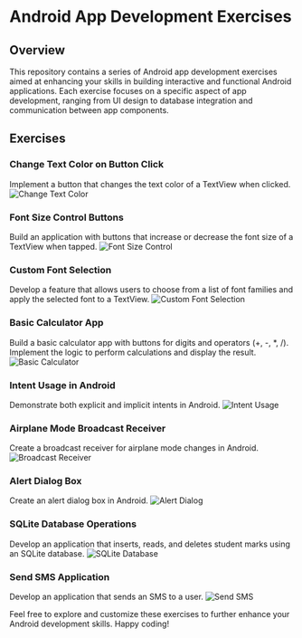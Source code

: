 # Android App Development Exercises

## Overview
This repository contains a series of Android app development exercises aimed at enhancing your skills in building interactive and functional Android applications. Each exercise focuses on a specific aspect of app development, ranging from UI design to database integration and communication between app components.

## Exercises
### Change Text Color on Button Click
Implement a button that changes the text color of a TextView when clicked.
![Change Text Color](https://github.com/ahamedr08/Heart-Failure-Prediction//Android-App-Development/images/Picture1.png)

### Font Size Control Buttons
Build an application with buttons that increase or decrease the font size of a TextView when tapped.
![Font Size Control](/Android-App-Development/images/Picture2.png)

### Custom Font Selection
Develop a feature that allows users to choose from a list of font families and apply the selected font to a TextView.
![Custom Font Selection](/Android-App-Development/images/Picture3.png)

### Basic Calculator App
Build a basic calculator app with buttons for digits and operators (+, -, *, /).
Implement the logic to perform calculations and display the result.
![Basic Calculator](/Android-App-Development/images/Picture4.png)

### Intent Usage in Android
Demonstrate both explicit and implicit intents in Android.
![Intent Usage](/Android-App-Development/images/Picture5.png)

### Airplane Mode Broadcast Receiver
Create a broadcast receiver for airplane mode changes in Android.
![Broadcast Receiver](/Android-App-Development/images/Picture6.png)

### Alert Dialog Box
Create an alert dialog box in Android.
![Alert Dialog](/Android-App-Development/images/Picture7.png)

### SQLite Database Operations
Develop an application that inserts, reads, and deletes student marks using an SQLite database.
![SQLite Database](/Android-App-Development/images/Picture8.png)

### Send SMS Application
Develop an application that sends an SMS to a user.
![Send SMS](/Android-App-Development/images/Picture9.png)

Feel free to explore and customize these exercises to further enhance your Android development skills. Happy coding!

